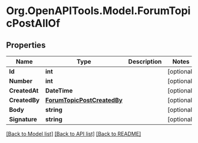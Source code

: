 # Org.OpenAPITools.Model.ForumTopicPostAllOf

## Properties

Name | Type | Description | Notes
------------ | ------------- | ------------- | -------------
**Id** | **int** |  | [optional] 
**Number** | **int** |  | [optional] 
**CreatedAt** | **DateTime** |  | [optional] 
**CreatedBy** | [**ForumTopicPostCreatedBy**](ForumTopicPostCreatedBy.md) |  | [optional] 
**Body** | **string** |  | [optional] 
**Signature** | **string** |  | [optional] 

[[Back to Model list]](../README.md#documentation-for-models) [[Back to API list]](../README.md#documentation-for-api-endpoints) [[Back to README]](../README.md)

